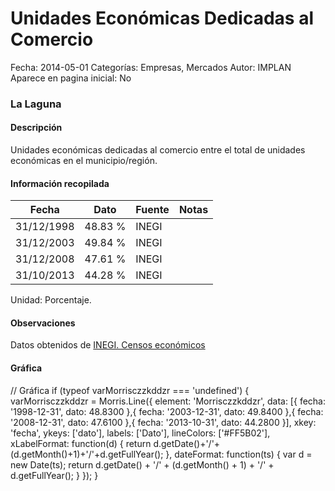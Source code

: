 Unidades Económicas Dedicadas al Comercio
=====

Fecha: 2014-05-01
Categorías: Empresas, Mercados
Autor: IMPLAN
Aparece en pagina inicial: No

### La Laguna

#### Descripción

Unidades económicas dedicadas al comercio entre el total de unidades económicas en el municipio/región.

<!-- break -->

#### Información recopilada

<table class="table table-hover table-bordered matriz">
  <thead>
    <tr><th>Fecha</th><th>Dato</th><th>Fuente</th><th>Notas</th></tr>
  </thead>
  <tbody>
    <tr><td class="centrado">31/12/1998</td><td class="derecha">48.83 %</td><td>INEGI</td><td></td></tr>
    <tr><td class="centrado">31/12/2003</td><td class="derecha">49.84 %</td><td>INEGI</td><td></td></tr>
    <tr><td class="centrado">31/12/2008</td><td class="derecha">47.61 %</td><td>INEGI</td><td></td></tr>
    <tr><td class="centrado">31/10/2013</td><td class="derecha">44.28 %</td><td>INEGI</td><td></td></tr>
  </tbody>
</table>

Unidad: Porcentaje.

#### Observaciones

Datos obtenidos de [INEGI. Censos económicos](http://www3.inegi.org.mx/sistemas/saic/)

#### Gráfica

<div id="Morrisczzkddzr" class="grafica"></div>
  // Gráfica
  if (typeof varMorrisczzkddzr === 'undefined') {
    varMorrisczzkddzr = Morris.Line({
      element: 'Morrisczzkddzr',
      data: [{ fecha: '1998-12-31', dato: 48.8300 },{ fecha: '2003-12-31', dato: 49.8400 },{ fecha: '2008-12-31', dato: 47.6100 },{ fecha: '2013-10-31', dato: 44.2800 }],
      xkey: 'fecha',
      ykeys: ['dato'],
      labels: ['Dato'],
      lineColors: ['#FF5B02'],
      xLabelFormat: function(d) { return d.getDate()+'/'+(d.getMonth()+1)+'/'+d.getFullYear(); },
      dateFormat: function(ts) { var d = new Date(ts); return d.getDate() + '/' + (d.getMonth() + 1) + '/' + d.getFullYear(); }
    });
  }
